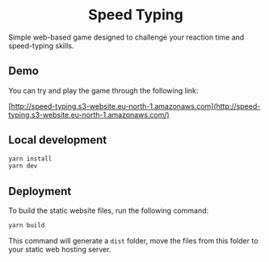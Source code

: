 <h1 style="text-align: center">Speed Typing</h1>

Simple web-based game designed to challenge your reaction time and speed-typing skills.

## Demo

You can try and play the game through the following link:

[http://speed-typing.s3-website.eu-north-1.amazonaws.com](http://speed-typing.s3-website.eu-north-1.amazonaws.com/)

## Local development

```bash
yarn install
yarn dev
```

## Deployment

To build the static website files, run the following command:

```bash
yarn build
```

This command will generate a `dist` folder, move the files from this folder to your static web hosting server.
